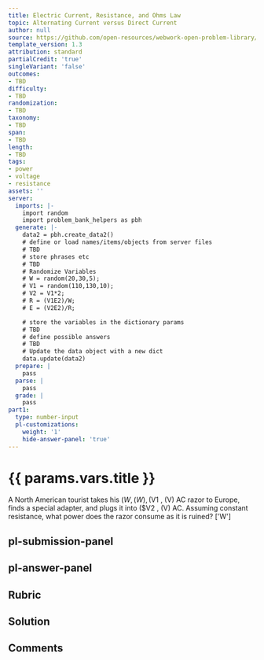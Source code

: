 ```yaml
---
title: Electric Current, Resistance, and Ohms Law
topic: Alternating Current versus Direct Current
author: null
source: https://github.com/open-resources/webwork-open-problem-library/tree/master/Contrib/BrockPhysics/College_Physics_Urone/20.Electric_Current/20-05.Alternating_Current_versus_Direct_Current/NU_U17_20_05_005.pg
template_version: 1.3
attribution: standard
partialCredit: 'true'
singleVariant: 'false'
outcomes:
- TBD
difficulty:
- TBD
randomization:
- TBD
taxonomy:
- TBD
span:
- TBD
length:
- TBD
tags:
- power
- voltage
- resistance
assets: ''
server:
  imports: |-
    import random
    import problem_bank_helpers as pbh
  generate: |-
    data2 = pbh.create_data2()
    # define or load names/items/objects from server files
    # TBD
    # store phrases etc
    # TBD
    # Randomize Variables
    # W = random(20,30,5);
    # V1 = random(110,130,10);
    # V2 = V1*2;
    # R = (V1E2)/W;
    # E = (V2E2)/R;

    # store the variables in the dictionary params
    # TBD
    # define possible answers
    # TBD
    # Update the data object with a new dict
    data.update(data2)
  prepare: |
    pass
  parse: |
    pass
  grade: |
    pass
part1:
  type: number-input
  pl-customizations:
    weight: '1'
    hide-answer-panel: 'true'
---
```


# {{ params.vars.title }} 


A North American tourist takes his ($W , (W), ($V1 , (V) AC razor to Europe, finds a special adapter, and plugs it into ($V2 , (V) AC. Assuming constant resistance, what power does the razor consume as it is ruined?
['W']

## pl-submission-panel 


## pl-answer-panel 


## Rubric 


## Solution 


## Comments 



